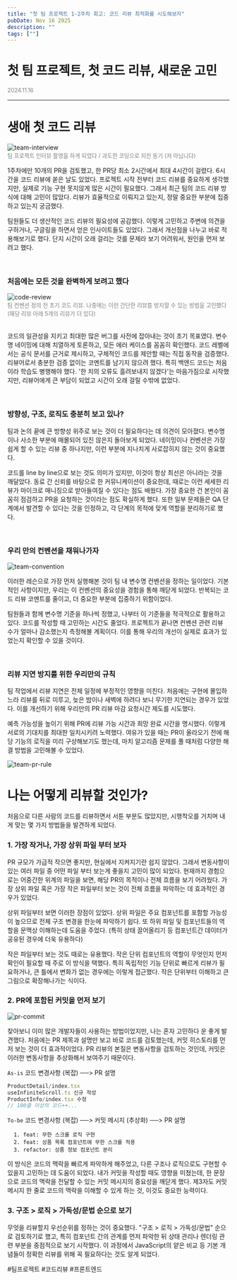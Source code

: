 ```yaml
---
title: "첫 팀 프로젝트 1-2주차 회고: 코드 리뷰 최적화를 시도해보자"
pubDate: Nov 16 2025
description: ""
tags: [""]
---
```


# 첫 팀 프로젝트, 첫 코드 리뷰, 새로운 고민

<div style="color: gray; font-size: 0.9em;">2024.11.16</div>

---

# 생애 첫 코드 리뷰

<img alt="team-interview" src="https://i.imgur.com/bWdBnRU.jpeg">
<div style="color: gray; font-size: 0.9em;">팀 프로젝트 인터뷰 촬영을 하게 되었다 / 과도한 코딩으로 지친 동기 (저 아닙니다)</div>

1주차에만 10개의 PR을 검토했고, 한 PR당 최소 2시간에서 최대 4시간이 걸렸다. 6시간을 코드 리뷰에 쏟은 날도 있었다. 프로젝트 시작 전부터 코드 리뷰를 중요하게 생각했지만, 실제로 기능 구현 못지않게 많은 시간이 필요했다. 그래서 최근 팀의 코드 리뷰 방식에 대해 고민이 많았다. 리뷰가 효율적으로 이뤄지고 있는지, 정말 중요한 부분에 집중하고 있는지 궁금했다.

팀원들도 더 생산적인 코드 리뷰의 필요성에 공감했다. 이렇게 고민하고 주변에 의견을 구하거나, 구글링을 하면서 얻은 인사이트들도 있었다. 그래서 개선점을 나누고 바로 적용해보기로 했다. 단지 시간이 오래 걸리는 것를 문제라 보기 어려워서, 원인을 먼저 보려고 했다.

<br>

### 처음에는 모든 것을 완벽하게 보려고 했다

<img alt="code-review" src="https://i.imgur.com/7QvoxHL.png">
<div style="color: gray; font-size: 0.9em;">팀 컨벤션 정의 전 초기 코드 리뷰. 나중에는 이런 간단한 리뷰를 방지할 수 있는 방법을 고민했다 (해당 리뷰 아래 5개의 리뷰가 더 있다)</div>

<br>

코드의 일관성을 지키고 최대한 많은 버그를 사전에 잡아내는 것이 초기 목표였다. 변수명 네이밍에 대해 치열하게 토론하고, 모든 에러 케이스를 꼼꼼히 확인했다. 코드 레벨에서는 공식 문서를 근거로 제시하고, 구체적인 코드를 제안할 때는 직접 동작을 검증했다. 리뷰어로서 충분한 검증 없이는 코멘트를 남기지 않으려 했다. 특히 백엔드 코드는 처음이라 학습도 병행해야 했다. '한 치의 오류도 흘려보내지 않겠다'는 마음가짐으로 시작했지만, 리뷰어에게 큰 부담이 되었고 시간이 오래 걸릴 수밖에 없었다.

<br>

### 방향성, 구조, 로직도 충분히 보고 있나?

팀과 논의 끝에 큰 방향성 위주로 보는 것이 더 필요하다는 데 의견이 모아졌다. 변수명이나 사소한 부분에 매몰되어 있진 않은지 돌아보게 되었다. 네이밍이나 컨벤션은 가장 쉽게 할 수 있는 리뷰 중 하나지만, 이런 부분에 지나치게 사로잡히지 않는 것이 중요했다.

코드를 line by line으로 보는 것도 의미가 있지만, 이것이 항상 최선은 아니라는 것을 깨달았다. 동료 간 신뢰를 바탕으로 한 커뮤니케이션이 중요한데, 때로는 이런 세세한 리뷰가 마이크로 매니징으로 받아들여질 수 있다는 점도 배웠다. 가장 중요한 건 본인이 꼼꼼히 점검하고 PR을 요청하는 것이라는 점도 확실하게 했다. 또한 일부 문제들은 QA 단계에서 발견할 수 있다는 것을 인정하고, 각 단계의 목적에 맞게 역할을 분리하기로 했다.

<br>

### 우리 만의 컨벤션을 채워나가자

<img alt="team-convention" src="https://i.imgur.com/RLeeQHc.png">

이러한 레슨으로 가장 먼저 실행해본 것이 팀 내 변수명 컨벤션을 정하는 일이었다. 기본적인 사항이지만, 우리는 이 컨벤션의 중요성을 경험을 통해 깨닫게 되었다. 반복되는 코드 리뷰 코멘트를 줄이고, 더 중요한 부분에 집중하기 위함이었다. 

팀원들과 함께 변수명 기준을 하나씩 정했고, 나부터 이 기준들을 적극적으로 활용하고 있다. 코드를 작성할 때 고민하는 시간도 줄었다. 프로젝트가 끝나면 컨벤션 관련 리뷰 수가 얼마나 감소했는지 측정해볼 계획이다. 이를 통해 우리의 개선이 실제로 효과가 있었는지 확인할 수 있을 것이다.

<br>

### 리뷰 지연 방지를 위한 우리만의 규칙

팀 작업에서 리뷰 지연은 전체 일정에 부정적인 영향을 미친다. 처음에는 구현에 몰입하느라 리뷰를 뒤로 미루고, 늦은 밤이나 새벽에 하려다 보니 무기한 지연되는 경우가 있었다. 이를 개선하기 위해 우리만의 PR 리뷰 마감 요청시간 제도를 시도했다.

예측 가능성을 높이기 위해 PR에 리뷰 가능 시간과 희망 완료 시간을 명시했다. 이렇게 서로의 기대치를 최대한 일치시키려 노력했다. 여유가 있을 때는 PR이 올라오기 전에 해당 기능의 로직을 미리 구상해보기도 했는데, 마치 알고리즘 문제를 풀 때처럼 다양한 해결 방법을 고민해볼 수 있었다.

<img alt="team-pr-rule" src="https://i.imgur.com/GtTGmOx.png">

<br>

# 나는 어떻게 리뷰할 것인가?

처음으로 다른 사람의 코드를 리뷰하면서 서툰 부분도 많았지만, 시행착오를 거치며 내게 맞는 몇 가지 방법들을 발견하게 되었다.

### 1. 가장 작거나, 가장 상위 파일 부터 보자

PR 규모가 가급적 작으면 좋지만, 현실에서 지켜지기란 쉽지 않았다. 그래서 변동사항이 있는 여러 파일 중 어떤 파일 부터 보는게 좋을지 고민이 많이 되었다. 현재까지 경험으로는 어중간한 위계의 파일을 보면, 해당 PR의 목적이나 전체 흐름을 보기 어려웠다. 가장 상위 파일 혹은 가장 작은 파일부터 보는 것이 전체 흐름을 파악하는 데 효과적인 경우가 있었다.

상위 파일부터 보면 이러한 장점이 있었다. 상위 파일은 주요 컴포넌트를 포함할 가능성이 높으므로 전체 구조 변경을 한눈에 파악하기 쉽다. 또 하위 파일 및 컴포넌트들의 역할을 문맥상 이해하는데 도움을 주었다. (특히 상태 끌어올리기 등 컴포넌트간 데이터가 공유된 경우에 더욱 유용하다)

작은 파일부터 보는 것도 때로는 유용했다. 작은 단위 컴포넌트의 역할이 무엇인지 먼저 확인이 필요할 때 주로 이 방식을 택했다. 특히 독립적인 기능 단위로 빠르게 리뷰가 필요하거나, 큰 틀에서 변화가 없는 경우에는 이렇게 접근했다. 작은 단위부터 이해하고 큰 그림으로 확장해나가는 식이다.

### 2. PR에 포함된 커밋을 먼저 보기

<img alt="pr-commit" src="https://i.imgur.com/PGZuCdR.png">

찾아보니 이미 많은 개발자들이 사용하는 방법이었지만, 나는 혼자 고민하다 운 좋게 발견했다. 처음에는 PR 제목과 설명만 보고 바로 코드를 검토했는데, 커밋 히스토리를 먼저 보는 것이 더 효과적이었다. PR 리뷰의 본질은 변동사항을 검토하는 것인데, 커밋은 이러한 변동사항을 추상화해서 보여주기 때문이다.

`As-is`
코드 변경사항 (복잡) ──> PR 설명
```jsx
ProductDetail/index.tsx
useInfiniteScroll.ts 신규 작성
ProductInfo/index.tsx 수정
// 100줄 이상의 코드++...
```
`To-be` 코드 변경사항 (복잡) ──> 커밋 메시지 (추상화) ──> PR 설명
```
  1. feat: 무한 스크롤 로직 구현
  2. feat: 상품 목록 컴포넌트에 무한 스크롤 적용
  3. refactor: 상품 정보 컴포넌트 분리
```

이 방식은 코드의 맥락을 빠르게 파악하게 해주었고, 다른 구조나 로직으로도 구현할 수 있을지 고민하는 데 도움이 되었다. 내가 커밋을 작성할 때도 영향을 미쳤는데, 한 문장으로 코드의 맥락을 전달할 수 있는 커밋 메시지의 중요성을 깨닫게 했다. 제3자도 커밋 메시지 한 줄로 코드의 맥락을 이해할 수 있게 하는 것, 이것도 중요한 능력이다.

### 3. 구조 > 로직 > 가독성/문법 순으로 보기

무엇을 리뷰할지 우선순위를 정하는 것이 중요했다. "구조 > 로직 > 가독성/문법" 순으로 검토하기로 했고, 특히 컴포넌트 간의 관계를 먼저 파악한 뒤 상태 관리나 렌더링 관련 부분을 중점적으로 보기 시작했다. 이 과정에서 JavaScript의 얕은 비교 등 기본 개념들이 정확한 리뷰를 위해 꼭 필요하다는 것도 알게 되었다.

#팀프로젝트 #코드리뷰 #프론트엔드
